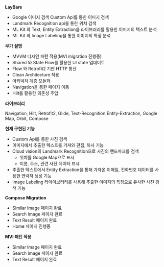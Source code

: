 **LayBare**
- Google 이미지 검색 Custom Api를 통한 이미지 검색
- Landmark Recognition api를 통한 위치 검색
- ML Kit 의 Text, Entity Extraction을 라이브러리를 활용한 이미지의 텍스트 분석
- ML Kit 의 Image Labeling을 통한 이미지의 특징 분석

**부가 설명**
- MVVM 디자인 패턴 적용(MVI migration 진행중)
- Shared 와 State Flow를 활용한 UI state 업데이트
- Flow 와 Retrofit2 기반 HTTP 통신
- Clean Architecture 적용
- 아키텍처 계층 모듈화
- Navigation을 통한 페이지 이동
- Hilt를 활용한 의존성 주입

**라이브러리**

Navigation, Hilt, Retrofit2, Glide, Text-Recognition,Entity-Extraction, Google Map, Orbit, Compose


**현재 구현된 기능**
- Custom Api를 통한 사진 검색
- 이미지에서 추출한 텍스트를 가져와 편집, 복사 기능
- Cloud vision의 Landmark Recognition으로 사진의 랜드마크를 검색
  - 위치를 Google Map으로 표시
  - 이름, 주소, 관련 사진 데이터 표시
- 추출한 텍스트에서 Entity Extraction을 통해 가져온 이메일, 전화번호 데이터를 사용한 연락처 생성 기능
- Image Labeling 라이이브러리를 사용해 추출한 이미지의 특징으로 유사한 사진 검색 기능

**Compose Migration**
- Similar Image 페이지 완료
- Search Image 페이지 완료
- Text Result 페이지 완료
- Home 페이지 진행중

**MVI 패턴 적용**
- Similar Image 페이지 완료
- Search Image 페이지 완료
- Text Result 페이지 완료


